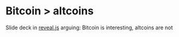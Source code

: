 # Bitcoin > altcoins

Slide deck in [reveal.js](https://revealjs.com/) arguing: Bitcoin is interesting, altcoins are not
